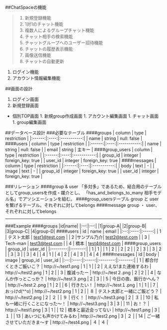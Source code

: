 ##ChatSpaceの機能
>1. 新規登録機能
>1. 1対1のチャット機能
>1. 複数人によるグループチャット機能
>1. チャット相手の検索機能
>1. チャットグループへのユーザー招待機能
>1. チャットの履歴表示機能
>1. 画像送信機能
>1. チャットの自動更新

1. ログイン機能
1. アカウント情報編集機能

##画面の設計
1. ログイン画面
1. 新規登録画面
  - 個別TOP画面
        1. 新規group作成画面
        1. アカウント編集画面
        1. チャット画面
        1. group編集画面

##データベース設計
###必要なテーブル
####groups
| column | type | restriction |
|:------:|:----:|:-----------:|
| name | string | null: false |
####users
| column | type | restriction |
|:------:|:----:|:-----------:|
| name | string | null: false |
| email | string | 主キー |
####group_users
| column | type | restriction |
|:------:|:----:|:-----------:|
| group_id | integer | foreign_key: true |
| user_id | integer | foreign_key: true |
####messages
| column | type | restriction |
|:------:|:----:|:-----------:|
| body | text | - |
| image | text | - |
| group_id | integer | foreign_key: true |
| user_id | integer | foreign_key: true |

###リレーション
####group & user
  「多対多」であるため、結合用のテーブルとしてgroup_usersを作成・媒介とし、
  「has_and_belongs_to_many 相手モデル名」でアソシエーションを組む。
####group_usersテーブル
  group と userを繋げるテーブル。それぞれに対してbelongs
####message
  group ・ user、それぞれに対してbelongs

***
###Example
####groups
|id|name|
|:--:|:--:|
|1|group-A|   <!-- テスト太郎   & サンプル乃介 -->
|2|group-B|   <!-- サンプル乃介 & Tech-man -->
|3|group-C|   <!-- サンプル乃介 & Tech-man  & 橋本 -->
|4|group-D|   <!-- テスト太郎   & サンプル乃介 & Tech-man & 橋本 -->
####users
| id | name | email |
|:--:|:----:|:-----:|
| 1 | テスト太郎 | test1@test.com |
| 2 |サンプル乃介| test2@test.com |
| 3 | Tech-man | test3@test.com |
| 4 |   橋本   | test4@test.com |
####group_users
| group_id | user_id |
|:--------:|:-------:|
| 1 | 1 |
| 1 | 2 |
| 2 | 2 |
| 2 | 3 |
| 3 | 2 |
| 3 | 3 |
| 3 | 4 |
| 4 | 1 |
| 4 | 2 |
| 4 | 3 |
| 4 | 4 |
####messages
| id | body | image | group_id | user_id |
|:--:|:----:|:-----:|:--------:|:-------:|
| 1 | 都合付くときご飯いこ？ | http://~/test1.png | 1 | 1 |
| 2 | ええな!また連絡するわ | http://~/test2.png | 1 | 2 |
| 3 | 腹減ったー | http://~/test２.png | 2 | 2 |
| 4 | なんか作っとこっか？ | http://~/test３.png | 2 | 3 |
| 5 | 今日の夜、飯行かへん？ | http://~/test２.png | 1 | 2 |
| 6 | 行きたい！ | http://~/test１.png | 1 | 1 |
| 7 | おっけd(^^o) | http://~/test2.png | 1 | 2 |
| ８ | テスト太郎と一緒にご飯どう？ | http://~/test2.png | 2 | ２ |
| ９ | 行く！ | http://~/test3.png | 2 | ３ |
| 10 | 私も一緒に行くことになった〜！ | http://~/test3.png | 3 | 3 |
| 11 | お！？ | http://~/test1.png | 3 | 1 |
| 12 | 橋本と最近会ってない | http://~/test1.png | 3 | １ |
| 13 | あいつにも声かけてみるわ | http://~/test2.png | 3 | ２ |
| 14 | ご一緒させていただきま〜す | http://~/test4.png | ４ | ４ |

